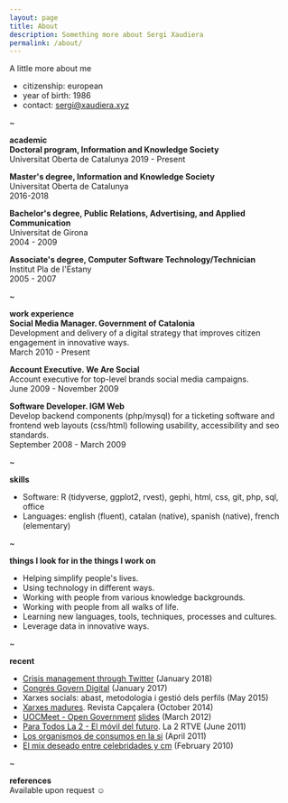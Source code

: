 ```yaml
---
layout: page
title: About
description: Something more about Sergi Xaudiera
permalink: /about/
---
```

<aside>A little more about me</aside>

- citizenship: european
- year of birth: 1986
- contact: [sergi@xaudiera.xyz](mailto:sergi@xaudiera.xyz)

~

**academic**  
**Doctoral program, Information and Knowledge Society**  
Universitat Oberta de Catalunya
2019 - Present

**Master's degree, Information and Knowledge Society**    
Universitat Oberta de Catalunya  
2016-2018

**Bachelor's degree, Public Relations, Advertising, and Applied Communication**  
Universitat de Girona  
2004 - 2009

**Associate's degree, Computer Software Technology/Technician**    
Institut Pla de l'Estany  
2005 - 2007

~

**work experience**  
**Social Media Manager. Government of Catalonia**  
Development and delivery of a digital strategy that improves citizen engagement in innovative ways.  
March 2010 - Present  

**Account Executive. We Are Social**  
Account executive for top-level brands social media campaigns.  
June 2009 - November 2009  

**Software Developer. IGM Web**  
Develop backend components (php/mysql) for a ticketing software and frontend web layouts (css/html) following usability, accessibility and seo standards.  
September 2008 - March 2009

~

**skills**  
- Software: R (tidyverse, ggplot2, rvest), gephi, html, css, git, php, sql, office
- Languages: english (fluent), catalan (native), spanish (native), french (elementary)

~

**things I look for in the things I work on**  
- Helping simplify people's lives.  
- Using technology in different ways.  
- Working with people from various knowledge backgrounds.  
- Working with people from all walks of life.  
- Learning new languages, tools, techniques, processes and cultures.  
- Leverage data in innovative ways. 

~

**recent**  
- [Crisis management through Twitter](http://hdl.handle.net/10609/75045) <date>(January 2018)</date> 
- [Congrés Govern Digital](/2017/congres-govern-digital/) <date>(January 2017)</date>
- Xarxes socials: abast, metodologia i gestió dels perfils <date>(May 2015)</date>
- [Xarxes madures](http://www.periodistes.org/ca/article/xarxes-madures-248.html). Revista Capçalera <date>(October 2014)</date>
- [UOCMeet - Open Government](http://social.alumni.uoc.edu/uocmeet/2012/03/28/uocmeet-open-government/) [slides](http://www.slideshare.net/jordigraells/coproduir-cocrear-collaborar) <date>(March 2012)</date>
- [Para Todos La 2 - El móvil del futuro](http://www.rtve.es/alacarta/videos/para-todos-la-2/para-todos-2-movil-del-futuro/1118704/). La 2 RTVE <date>(June 2011)</date>
- [Los organismos de consumos en la si](/docs/20110427_curs_consum.pdf) <date>(April 2011)</date>
- [El mix deseado entre celebridades y cm](/docs/20100205_managingsport_sergi_xaudiera.pdf) <date>(February 2010)</date> 

~

**references**  
Available upon request ☺
